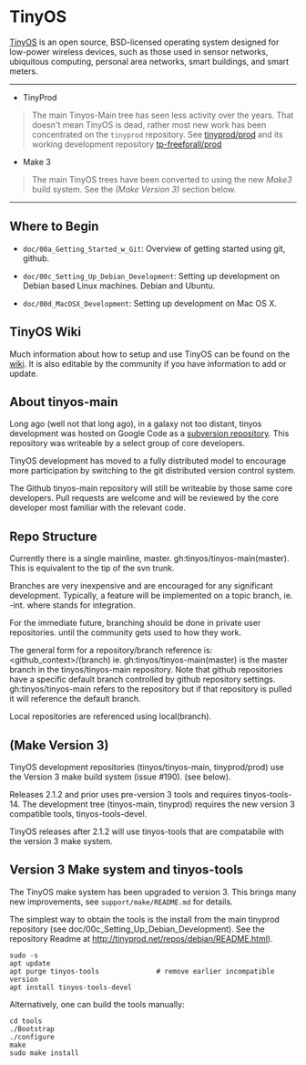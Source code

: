 
TinyOS
======

[TinyOS](http://tinyos.net) is an open source, BSD-licensed operating system
designed for low-power wireless devices, such as those used in sensor networks,
ubiquitous computing, personal area networks, smart buildings, and smart meters.

---

- TinyProd
> The main Tinyos-Main tree has seen less activity over the years.  That doesn't
> mean TinyOS is dead, rather most new work has been concentrated on the ```tinyprod```
> repository.  See [tinyprod/prod](https://github.com/tinyprod/prod)
> and its working development repository [tp-freeforall/prod](https://github.com/tp-freeforall/prod)

- Make 3
> The main TinyOS trees have been converted to using the new *Make3* build system.
> See the *(Make Version 3)* section below.

----

Where to Begin
--------------

- `doc/00a_Getting_Started_w_Git`: Overview of getting started using git, github.

- `doc/00c_Setting_Up_Debian_Development`: Setting up development on Debian
  based Linux machines. Debian and Ubuntu.

- `doc/00d_MacOSX_Development`: Setting up development on Mac OS X.


TinyOS Wiki
-----------

Much information about how to setup and use TinyOS can be found on the
[wiki](http://tinyos.stanford.edu/tinyos-wiki/index.php/Main_Page).
It is also editable by the community if you have information to add or update.



About tinyos-main
-----------------

Long ago (well not that long ago), in a galaxy not too distant, tinyos
development was hosted on Google Code as a
[subversion repository](http://tinyos-main.googlecode.com/svn/trunk).
This repository was writeable by a select group of core developers.

TinyOS development has moved to a fully distributed model to encourage more
participation by switching to the git distributed version control system.

The Github tinyos-main repository will still be writeable by those same core
developers. Pull requests are welcome and will be reviewed by the core
developer most familiar with the relevant code.


Repo Structure
--------------

Currently there is a single mainline, master.  gh:tinyos/tinyos-main(master).
This is equivalent to the tip of the svn trunk.

Branches are very inexpensive and are encouraged for any significant development.
Typically, a feature will be implemented on a topic branch, ie. <feature>-int.
where <int> stands for integration.

For the immediate future, branching should be done in private user repositories.
until the community gets used to how they work.

The general form for a repository/branch reference is: <github_context>/<repo>(branch)
ie. gh:tinyos/tinyos-main(master) is the master branch in the tinyos/tinyos-main
repository.   Note that github repositories have a specific default branch controlled
by github repository settings.   gh:tinyos/tinyos-main refers to the repository but
if that repository is pulled it will reference the default branch.

Local repositories are referenced using local(branch).


## (Make Version 3)
TinyOS development repositories (tinyos/tinyos-main, tinyprod/prod) use the Version
3 make build system (issue #190).  (see below).

Releases 2.1.2 and prior uses pre-version 3 tools and requires tinyos-tools-14.  The
development tree (tinyos-main, tinyprod) requires the new version 3 compatible tools,
tinyos-tools-devel.

TinyOS releases after 2.1.2 will use tinyos-tools that are compatabile with the version
3 make system.


Version 3 Make system and tinyos-tools
------------------------------------------
The TinyOS make system has been upgraded to version 3. This brings many new
improvements, see `support/make/README.md` for details.

The simplest way to obtain the tools is the install from the main tinyprod
repository (see doc/00c_Setting_Up_Debian_Development).  See the repository
Readme at http://tinyprod.net/repos/debian/README.html).

    sudo -s
    apt update
    apt purge tinyos-tools              # remove earlier incompatible version
    apt install tinyos-tools-devel


Alternatively, one can build the tools manually:

    cd tools
    ./Bootstrap
    ./configure
    make
    sudo make install
